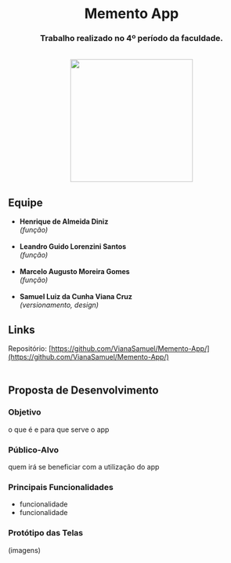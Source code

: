 <div align="center">
 
# Memento App
### Trabalho realizado no 4º período da faculdade.
<br>
 <img src="https://placehold.co/250" height="250"/>
 
</div>

## Equipe
- **Henrique de Almeida Diniz**<br> *(função)*<br><br>
- **Leandro Guido Lorenzini Santos**<br> *(função)*<br><br>
- **Marcelo Augusto Moreira Gomes**<br> *(função)*<br><br>
- **Samuel Luiz da Cunha Viana Cruz**<br>*(versionamento, design)*

## Links
Repositório: [https://github.com/VianaSamuel/Memento-App/](https://github.com/VianaSamuel/Memento-App/)
<br>
<br>

## Proposta de Desenvolvimento
### Objetivo
o que é e para que serve o app
### Público-Alvo
quem irá se beneficiar com a utilização do app
### Principais Funcionalidades
- funcionalidade
- funcionalidade
### Protótipo das Telas
(imagens)
